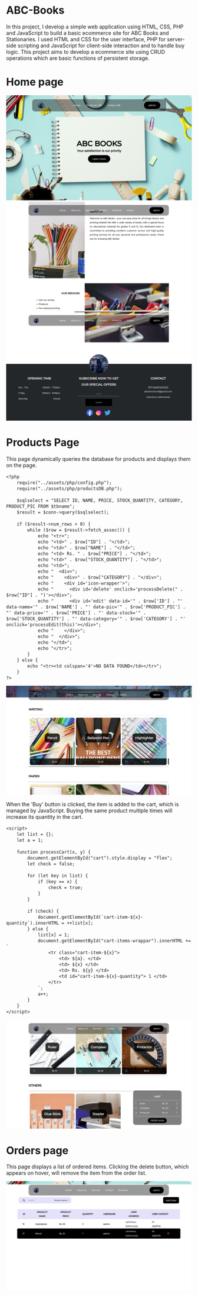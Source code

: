 # ABC-Books
In this project, I develop a simple web application using HTML, CSS, PHP and JavaScript to build a basic ecommerce site for ABC Books and Stationaries. I used HTML and CSS for the user interface, PHP for server-side scripting and JavaScript for client-side interaction and to handle buy logic. This project aims to develop a ecommerce site using CRUD operations which are basic functions of persistent storage.

# Home page
![home1](./Screenshots/home1.png)
![home2](./Screenshots/home2.png)
![home3](./Screenshots/home3.png)

# Products Page
This page dynamically queries the database for products and displays them on the page.

```
<?php
    require("../assets/php/config.php");
    require("../assets/php/productsDB.php");

    $sqlselect = "SELECT ID, NAME, PRICE, STOCK_QUANTITY, CATEGORY, PRODUCT_PIC FROM $tbname";
    $result = $conn->query($sqlselect);

    if ($result->num_rows > 0) {
        while ($row = $result->fetch_assoc()) {
            echo "<tr>";
            echo "<td>" . $row["ID"] . "</td>";
            echo "<td>" . $row["NAME"] . "</td>";
            echo "<td> Rs. " . $row["PRICE"] . "</td>";
            echo "<td>" . $row["STOCK_QUANTITY"] . "</td>";
            echo "<td>";
            echo "  <div>";
            echo "    <div>" . $row["CATEGORY"] . "</div>";
            echo "    <div id='icon-wrapper'>";
            echo "      <div id='delete' onclick='processDelete(" . $row["ID"] . ")'></div>";
            echo "      <div id='edit' data-id='" . $row['ID'] . "' data-name='" . $row['NAME'] . "' data-pic='" . $row['PRODUCT_PIC'] . "' data-price='" . $row['PRICE'] . "' data-stock='" . $row['STOCK_QUANTITY'] . "' data-category='" . $row['CATEGORY'] . "' onclick='processEdit(this)'></div>";
            echo "    </div>";
            echo "  </div>";
            echo "</td>";
            echo "</tr>";
        }
    } else {
        echo "<tr><td colspan='4'>NO DATA FOUND</td></tr>";
    }
?>
```
![products1](./Screenshots/products1.png)

When the 'Buy' button is clicked, the item is added to the cart, which is managed by JavaScript. Buying the same product multiple times will increase its quantity in the cart.

```
<script>
    let list = {};
    let a = 1;

    function processCart(x, y) {
        document.getElementById("cart").style.display = "flex";
        let check = false;

        for (let key in list) {
            if (key == x) {
                check = true;
            }
        }

        if (check) {
            document.getElementById(`cart-item-${x}-quantity`).innerHTML = ++list[x];
        } else {
            list[x] = 1;
            document.getElementById("cart-items-wrappar").innerHTML += `
                <tr class="cart-item-${x}"> 
                    <td> ${a}. </td>
                    <td> ${x} </td>
                    <td> Rs. ${y} </td>
                    <td id="cart-item-${x}-quantity"> 1 </td>
                </tr> 
            `;
            a++;
        }
    }
</script>
```
![products2](./Screenshots/products2.png)

# Orders page
This page displays a list of ordered items. Clicking the delete button, which appears on hover, will remove the item from the order list.

![orders](./Screenshots/orders.png)
